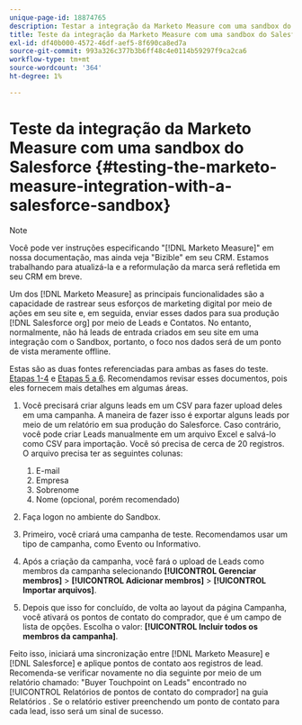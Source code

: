 ```yaml
---
unique-page-id: 18874765
description: Testar a integração da Marketo Measure com uma sandbox do Salesforce - [!DNL Marketo Measure] - Documentação do produto
title: Teste da integração da Marketo Measure com uma sandbox do Salesforce
exl-id: df40b000-4572-46df-aef5-8f690ca8ed7a
source-git-commit: 993a326c377b3b6ff48c4e0114b59297f9ca2ca6
workflow-type: tm+mt
source-wordcount: '364'
ht-degree: 1%

---
```


# Teste da integração da Marketo Measure com uma sandbox do Salesforce {#testing-the-marketo-measure-integration-with-a-salesforce-sandbox}

>[!NOTE]
>
>Você pode ver instruções especificando &quot;[!DNL Marketo Measure]&quot; em nossa documentação, mas ainda veja &quot;Bizible&quot; em seu CRM. Estamos trabalhando para atualizá-la e a reformulação da marca será refletida em seu CRM em breve.

Um dos [!DNL Marketo Measure] as principais funcionalidades são a capacidade de rastrear seus esforços de marketing digital por meio de ações em seu site e, em seguida, enviar esses dados para sua produção [!DNL Salesforce org] por meio de Leads e Contatos. No entanto, normalmente, não há leads de entrada criados em seu site em uma integração com o Sandbox, portanto, o foco nos dados será de um ponto de vista meramente offline.

Estas são as duas fontes referenciadas para ambas as fases do teste. [Etapas 1-4](https://help.salesforce.com/apex/HTViewHelpDoc?id=lead_import_wizard.htm&amp;language=en_US) e [Etapas 5 a 6](/help/channel-tracking-and-setup/offline-channels/syncing-offline-campaigns.md). Recomendamos revisar esses documentos, pois eles fornecem mais detalhes em algumas áreas.

1. Você precisará criar alguns leads em um CSV para fazer upload deles em uma campanha. A maneira de fazer isso é exportar alguns leads por meio de um relatório em sua produção do Salesforce. Caso contrário, você pode criar Leads manualmente em um arquivo Excel e salvá-lo como CSV para importação. Você só precisa de cerca de 20 registros. O arquivo precisa ter as seguintes colunas:

   1. E-mail
   1. Empresa
   1. Sobrenome
   1. Nome (opcional, porém recomendado)

1. Faça logon no ambiente do Sandbox.
1. Primeiro, você criará uma campanha de teste. Recomendamos usar um tipo de campanha, como Evento ou Informativo.
1. Após a criação da campanha, você fará o upload de Leads como membros da campanha selecionando **[!UICONTROL Gerenciar membros]** > **[!UICONTROL Adicionar membros]** > **[!UICONTROL Importar arquivos]**.
1. Depois que isso for concluído, de volta ao layout da página Campanha, você ativará os pontos de contato do comprador, que é um campo de lista de opções. Escolha o valor: **[!UICONTROL Incluir todos os membros da campanha]**.

Feito isso, iniciará uma sincronização entre [!DNL Marketo Measure] e [!DNL Salesforce] e aplique pontos de contato aos registros de lead. Recomenda-se verificar novamente no dia seguinte por meio de um relatório chamado: &quot;Buyer Touchpoint on Leads&quot; encontrado no [!UICONTROL Relatórios de pontos de contato do comprador] na guia Relatórios . Se o relatório estiver preenchendo um ponto de contato para cada lead, isso será um sinal de sucesso.
